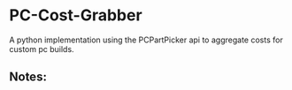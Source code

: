 # PC-Cost-Grabber
A python implementation using the PCPartPicker api to aggregate costs for custom pc builds.

## Notes:
